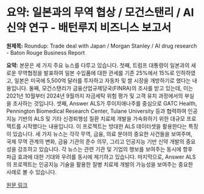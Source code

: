 # 요약: 일본과의 무역 협상 / 모건스탠리 / AI 신약 연구 - 배턴루지 비즈니스 보고서

**원제목:** Roundup: Trade deal with Japan / Morgan Stanley / AI drug research - Baton Rouge Business Report

**요약:** 본문은 세 가지 주요 뉴스를 다루고 있습니다. 첫째, 트럼프 대통령이 일본과의 새로운 무역협정을 발표하여 일본 수입품에 대한 관세를 기존 25%에서 15%로 인하하였고, 일본은 미국에 5,500억 달러를 투자하고 자동차 및 쌀 시장을 개방하기로 했다는 내용입니다. 둘째, 모건스탠리가 금융산업규제당국(FINRA)의 조사를 받고 있는데, 이는 2021년 10월부터 2024년 9월까지 자금세탁 위험 평가 및 고객 유치 과정에서의 부실을 조사하는 것입니다.  셋째, Answer ALS가 루이지애나주를 중심으로 GATC Health, Pennington Biomedical Research Center, Tulane University 등과 협력하여 인공지능 기반의 ALS 및 기타 신경퇴행성 질환 치료제 개발을 가속화하기 위한  대규모 프로젝트를 시작했다는 내용입니다. 이 프로젝트는 방대한 ALS 데이터셋을 활용한다는 특징이 있습니다.  세 가지 뉴스는 각각 무역, 금융, 의료 분야의 중요한 사건들을 보여주며, 국제 무역 관계의 변화, 금융 기관의 준수 의무, 그리고 인공지능 기반 신약 개발의 중요성을 강조하고 있습니다.  각 뉴스는 관련 기관 및 기업의 행보를 보여주는 동시에 향후 파급 효과에 대한 기대와 우려를 동시에 제기하고 있습니다. 마지막으로,  Answer ALS의 프로젝트는 인공지능 기술을 활용한 질병 치료제 개발의 가능성을 보여주는 중요한 사례로 볼 수 있습니다.

[원문 링크](https://www.businessreport.com/article/roundup-trade-deal-with-japan-morgan-stanley-ai-drug-research)
